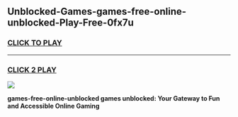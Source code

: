 
## Unblocked-Games-games-free-online-unblocked-Play-Free-0fx7u
<h3>
<a href="https://premium76.site?title=games-free-online-unblocked&ref=12A">CLICK TO PLAY</a></h3>
<hr>

<h3>
<a href="https://premium76.site?title=games-free-online-unblocked&ref=12A">CLICK 2 PLAY</a>
  
</h3>

<a href="https://premium76.site?title=games-free-online-unblocked&ref=12A"><img src="https://clearcache.store/games.png"></a>


**games-free-online-unblocked games unblocked: Your Gateway to Fun and Accessible Online Gaming**
